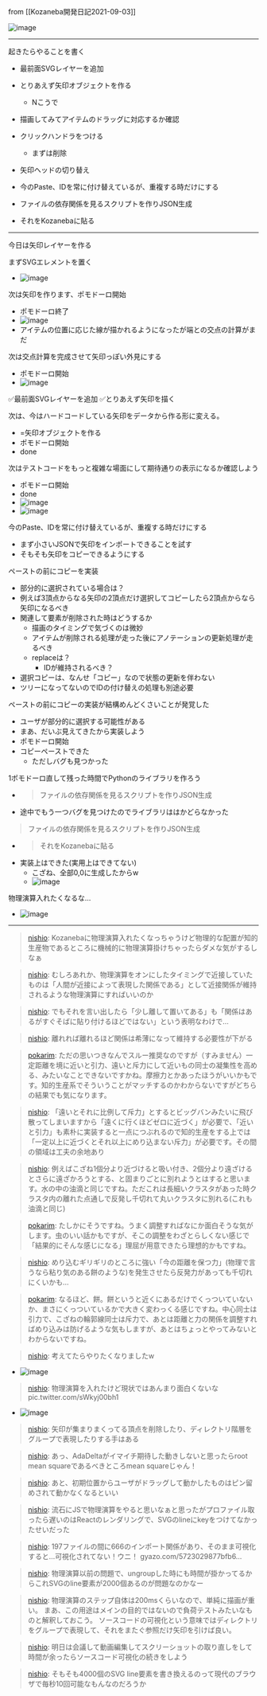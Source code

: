 
from [[Kozaneba開発日記2021-09-03]]

![image](https://gyazo.com/3b1885028ba43611aedaae93f8879a39/thumb/1000)

---
起きたらやることを書く
- 最前面SVGレイヤーを追加
- とりあえず矢印オブジェクトを作る
    - Nこうで
- 描画してみてアイテムのドラッグに対応するか確認
- クリックハンドラをつける
    - まずは削除
- 矢印ヘッドの切り替え

- 今のPaste、IDを常に付け替えているが、重複する時だけにする
- ファイルの依存関係を見るスクリプトを作りJSON生成
- それをKozanebaに貼る

-----
今日は矢印レイヤーを作る

まずSVGエレメントを置く
- ![image](https://gyazo.com/fe3d5b0065c375c28e68e84b1ead71e0/thumb/1000)

次は矢印を作ります、ポモドーロ開始
- ポモドーロ終了
- ![image](https://gyazo.com/d5f5b0cd7668bc0759fc5d4ddd493246/thumb/1000)
- アイテムの位置に応じた線が描かれるようになったが端との交点の計算がまだ

次は交点計算を完成させて矢印っぽい外見にする
- ポモドーロ開始
- ![image](https://gyazo.com/8f5f5679a2472d6acd231c7c7fa3cc8e/thumb/1000)

✅最前面SVGレイヤーを追加
✅とりあえず矢印を描く

次は、今はハードコードしている矢印をデータから作る形に変える。
- =矢印オブジェクトを作る
- ポモドーロ開始
- done

次はテストコードをもっと複雑な場面にして期待通りの表示になるか確認しよう
- ポモドーロ開始
- done
- ![image](https://gyazo.com/60e1e72b13f43455c9bd800beb22fea3/thumb/1000)
- ![image](https://gyazo.com/747d83d8fddf31626f07b8d61a36239f/thumb/1000)

今のPaste、IDを常に付け替えているが、重複する時だけにする
- まず小さいJSONで矢印をインポートできることを試す
- そもそも矢印をコピーできるようにする

ペーストの前にコピーを実装
- 部分的に選択されている場合は？
- 例えば3頂点からなる矢印の2頂点だけ選択してコピーしたら2頂点からなら矢印になるべき
- 関連して要素が削除された時はどうするか
    - 描画のタイミングで気づくのは微妙
    - アイテムが削除される処理が走った後にアノテーションの更新処理が走るべき
    - replaceは？
        - IDが維持されるべき？
- 選択コピーは、なんせ「コピー」なので状態の更新を伴わない
- ツリーになってないのでIDの付け替えの処理も別途必要

ペーストの前にコピーの実装が結構めんどくさいことが発覚した
- ユーザが部分的に選択する可能性がある
- まあ、だいぶ見えてきたから実装しよう
- ポモドーロ開始
- コピーペーストできた
    - ただしバグも見つかった

1ポモドーロ直して残った時間でPythonのライブラリを作ろう
- > ファイルの依存関係を見るスクリプトを作りJSON生成
- 途中でもう一つバグを見つけたのでライブラリははかどらなかった

> ファイルの依存関係を見るスクリプトを作りJSON生成
- > それをKozanebaに貼る
- 実装上はできた(実用上はできてない)
    - こざね、全部0,0に生成したからw
    - ![image](https://gyazo.com/26cc13d9e4fbd41021fb2a3c156f95ad/thumb/1000)

物理演算入れたくなるな…
- ![image](https://gyazo.com/3b1885028ba43611aedaae93f8879a39/thumb/1000)

---
> [nishio](https://twitter.com/nishio/status/1434833231510061063): Kozanebaに物理演算入れたくなっちゃうけど物理的な配置が知的生産物であるところに機械的に物理演算掛けちゃったらダメな気がするしなぁ

> [nishio](https://twitter.com/nishio/status/1434833819920519173): むしろあれか、物理演算をオンにしたタイミングで近接していたものは「人間が近接によって表現した関係である」として近接関係が維持されるような物理演算にすればいいのか

> [nishio](https://twitter.com/nishio/status/1434834277535866883): でもそれを言い出したら「少し離して置いてある」も「関係はあるがすぐそばに貼り付けるほどではない」という表明なわけで…

> [nishio](https://twitter.com/nishio/status/1434834460319485959): 離れれば離れるほど関係は希薄になって維持する必要性が下がる

> [pokarim](https://twitter.com/pokarim/status/1434835595457544194): ただの思いつきなんでスルー推奨なのですが（すみません）一定距離を境に近いと引力、遠いと斥力にして近いもの同士の凝集性を高める、みたいなことできないですかね。摩擦力とかあったほうがいいかもです。知的生産系でそういうことがマッチするのかわからないですがどちらの結果でも気になります。

> [nishio](https://twitter.com/nishio/status/1434865675525185541): 「遠いとそれに比例して斥力」とするとビッグバンみたいに飛び散ってしまいますから「遠くに行くほどゼロに近づく」が必要で、「近いと引力」も素朴に実装すると一点につぶれるので知的生産をする上では「一定以上に近づくとそれ以上にめり込まない斥力」が必要です。その間の領域は工夫の余地あり

> [nishio](https://twitter.com/nishio/status/1434866417430454272): 例えばこざね1個分より近づけると吸い付き、2個分より遠ざけるとさらに遠ざかろうとする、と固まりごとに別れようとはすると思います。水の中の油滴と同じですね。ただこれは長細いクラスタがあった時クラスタ内の離れた点通しで反発し千切れて丸いクラスタに別れる(これも油滴と同じ)

> [pokarim](https://twitter.com/pokarim/status/1434866637404966915): たしかにそうですね。うまく調整すればなにか面白そうな気がします。虫のいい話かもですが、そこの調整をわざとらしくない感じで「結果的にそんな感じになる」理屈が用意できたら理想的かもですね。

> [nishio](https://twitter.com/nishio/status/1434868937234141184): めり込むギリギリのところに強い「今の距離を保つ力」(物理で言うなら粘り気のある餅のような)を発生させたら反発力があっても千切れにくいかも…

> [pokarim](https://twitter.com/pokarim/status/1434870256774774787): なるほど、餅。餅というと近くにあるだけでくっついていないか、まさにくっついているかで大きく変わっくる感じですね。中心同士は引力で、こざねの輪郭線同士は斥力で、あとは距離と力の関係を調整すればめり込みは防げるような気もしますが、あとはちょっとやってみないとわからないですね。

> [nishio](https://twitter.com/nishio/status/1434878806200750083): 考えてたらやりたくなりましたw
- ![image](https://gyazo.com/329fb606d91e2d8648243db600dd303d/thumb/1000)

> [nishio](https://twitter.com/nishio/status/1434913371871014926): 物理演算を入れたけど現状ではあんまり面白くないな pic.twitter.com/sWkyj00bh1
- ![image](https://gyazo.com/de6730a0979920791d3cb494ffdb672d/thumb/1000)

> [nishio](https://twitter.com/nishio/status/1434913718219931653): 矢印が集まりまくってる頂点を削除したり、ディレクトリ階層をグループで表現したりする手はある

> [nishio](https://twitter.com/nishio/status/1434914603465465864): あっ、AdaDeltaがイマイチ期待した動きしないと思ったらroot mean squareであるべきところmean squareじゃん！

> [nishio](https://twitter.com/nishio/status/1434916103826722819): あと、初期位置からユーザがドラッグして動かしたものはピン留めされて動かなくなるといい

> [nishio](https://twitter.com/nishio/status/1434929099684728834): 流石にJSで物理演算をやると思いなぁと思ったがプロファイル取ったら遅いのはReactのレンダリングで、SVGのlineにkeyをつけてなかったせいだった

> [nishio](https://twitter.com/nishio/status/1434935229811073025): 197ファイルの間に666のインポート関係があり、そのまま可視化すると…可視化されてない！ウニ！
> gyazo.com/5723029877bfb6…

> [nishio](https://twitter.com/nishio/status/1434936220400816129): 物理演算以前の問題で、ungroupした時にも時間が掛かってるからこれSVGのline要素が2000個あるのが問題なのかなー

> [nishio](https://twitter.com/nishio/status/1434944644232593409): 物理演算のステップ自体は200msくらいなので、単純に描画が重い。
> まあ、この用途はメインの目的ではないので負荷テストみたいなものと解釈しておこう。
> ソースコードの可視化という意味ではディレクトリをグループで表現して、それをまたぐ参照だけ矢印を引けば良い。

> [nishio](https://twitter.com/nishio/status/1434950122299740161): 明日は会議して動画編集してスクリーショットの取り直しをして時間が余ったらソースコード可視化の続きをしよう

> [nishio](https://twitter.com/nishio/status/1435050971588009991): そもそも4000個のSVG line要素を書き換えるのって現代のブラウザで毎秒10回可能なもんなのだろうか
